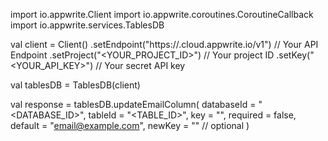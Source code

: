 import io.appwrite.Client
import io.appwrite.coroutines.CoroutineCallback
import io.appwrite.services.TablesDB

val client = Client()
    .setEndpoint("https://<REGION>.cloud.appwrite.io/v1") // Your API Endpoint
    .setProject("<YOUR_PROJECT_ID>") // Your project ID
    .setKey("<YOUR_API_KEY>") // Your secret API key

val tablesDB = TablesDB(client)

val response = tablesDB.updateEmailColumn(
    databaseId = "<DATABASE_ID>",
    tableId = "<TABLE_ID>",
    key = "",
    required = false,
    default = "email@example.com",
    newKey = "" // optional
)
